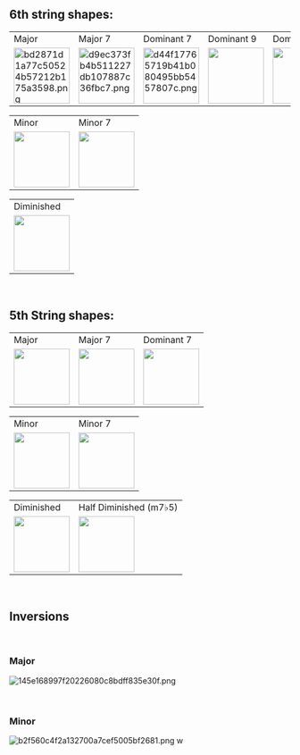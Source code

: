 ## 6th string shapes:

<table>
  <tr>
    <td>Major</td>
	<td>Major 7</td>
	<td>Dominant 7</td>
	  <td>Dominant 9</td>
	<td>Dominant 13
	</tr>
	<tr>
    <td><img src="../../_resources/bd2871d1a77c50524b57212b175a3598.png" alt="bd2871d1a77c50524b57212b175a3598.png" width="100"/></td>
    <td><img src="../../_resources/d9ec373fb4b511227db107887c36fbc7.png" alt="d9ec373fb4b511227db107887c36fbc7.png" width="100"/>
	<td><img src="../../_resources/d44f17765719b41b080495bb5457807c.png" alt="d44f17765719b41b080495bb5457807c.png" width="100"/>
	<td><img src="../../_resources/b492a37727797ac31d6a0cbfac2e8744.png" width="100"/>
	<td><img src="../../_resources/006621bc23f29f500811e31984b7dc9d.png" width="100"/>
</td>
  </tr>
</table>

<table>
  <tr>
    <td>Minor</td>
	<td>Minor 7</td>
	</tr>
	<tr>
    <td><img src="../../_resources/469d8c2b2b9421de8dc5ea4640bb0305.png"  width="100"/>
	<td><img src="../../_resources/9cca574e3848d98dc92945d5d7820e5e.png" width="100"/>
</td>
  </tr>
</table>

<table>
  <tr>
    <td>Diminished</td>
	</tr>
	<tr>
	<td><img src="../../_resources/d28c4fd3b77b12ce6323fa54ade2790e.png" width="100"/>
</td>
  </tr>
</table>

<br>

## 5th String shapes:

<table>
  <tr>
    <td>Major</td>
	<td>Major 7</td>
	<td>Dominant 7</td>
	</tr>
	<tr>
    <td><img src="../../_resources/f0bacb30707bc60af5b725d051431945.png" width="100"/></td>
    <td><img src="../../_resources/d28416bf6964ae2928bd93ca0b27269b.png" width="100"/>
	<td><img src="../../_resources/6ba56ca261802ca1f3d8c497ae2a2f78.png" width="100"/>
</td>
  </tr>
</table>

<table>
  <tr>
    <td>Minor</td>
	<td>Minor 7</td>
	</tr>
	<tr>
    <td><img src="../../_resources/fc32f4347bc5a35e7531cce8b34ada4d.png"  width="100"/>
	<td><img src="../../_resources/b913f47285dad89e88025c194ff72fd6.png" width="100"/>
</td>
  </tr>
</table>

<table>
  <tr>
    <td>Diminished</td>
	<td>Half Diminished (m7♭5)
	</tr>
	<tr>
	<td><img src="../../_resources/48eaba21080618c897c6e232e7f1e535.png" width="100"/>
	<td><img src="../../_resources/e9ceec06a1750bc3aa87b736ad47d6da.png" width="100"/>
</td>
  </tr>
</table>

<br>

## Inversions
<br>

### Major


![145e168997f20226080c8bdff835e30f.png](../../_resources/145e168997f20226080c8bdff835e30f.png)


<br>

### Minor

![b2f560c4f2a132700a7cef5005bf2681.png](../../_resources/b2f560c4f2a132700a7cef5005bf2681.png)	w	